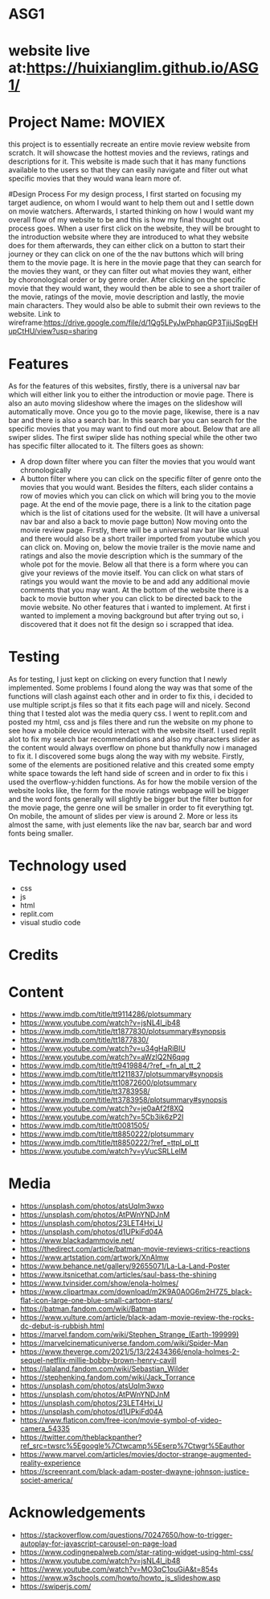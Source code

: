 # ASG1

# website live at:https://huixianglim.github.io/ASG1/

# Project Name: MOVIEX

this project is to essentially recreate an entire movie review website from scratch. It will showcase the hottest movies and the reviews, ratings and descriptions for it. This website is made such that it has many functions available to the users so that they can easily navigate and filter out what specific movies that they would wana learn more of.

#Design Process
For my design process, I first started on focusing my target audience, on whom I would want to help them out and I settle down on movie watchers. Afterwards, I started thinking on how I would want my overall flow of my website to be and this is how my final thought out process goes. When a user first click on the website, they will be brought to the introduction website where they are introduced to what they website does for them afterwards, they can either click on a button to start their journey or they can click on one of the the nav buttons which will bring them to the movie page. It is here in the movie page that they can search for the movies they want, or they can filter out what movies they want, either by choronological order or by genre order. After clicking on the specific movie that they would want, they would then be able to see a short trailer of the movie, ratings of the movie, movie description and lastly, the movie main characters. They would also be able to submit their own reviews to the website.
Link to wireframe:https://drive.google.com/file/d/1Qg5LPyJwPphapGP3TjiiJSpgEHupCtHU/view?usp=sharing

# Features

As for the features of this websites, firstly, there is a universal nav bar which will either link you to either the introduction or movie page.
There is also an auto moving slideshow where the images on the slideshow will automatically move.
Once you go to the movie page, likewise, there is a nav bar and there is also a search bar. In this search bar you can search for the specific movies that you may want to find out more about. Below that are all swiper slides. The first swiper slide has nothing special while the other two has specific filter allocated to it. The filters goes as shown:

- A drop down filter where you can filter the movies that you would want chronologically
- A button filter where you can click on the specific filter of genre onto the movies that you would want.
  Besides the filters, each slider contains a row of movies which you can click on which will bring you to the movie page.
  At the end of the movie page, there is a link to the citation page which is the list of citations used for the website. (It will have a universal nav bar and also a back to movie page button)
  Now moving onto the movie review page.
  Firstly, there will be a universal nav bar like usual and there would also be a short trailer imported from youtube which you can click on. Moving on, below the movie trailer is the movie name and ratings and also the movie description which is the summary of the whole pot for the movie. Below all that there is a form where you can give your reviews of the movie itself. You can click on what stars of ratings you would want the movie to be and add any additional movie comments that you may want.
  At the bottom of the website there is a back to movie button wher you can click to be directed back to the movie website.
  No other features that i wanted to implement. At first i wanted to implement a moving background but after trying out so, i discovered that it does not fit the design so i scrapped that idea.
# Testing
  As for testing, I just kept on clicking on every function that I newly implemented. Some problems I found along the way was that some of the functions will clash against each other and in order to fix this, i decided to use multiple script.js files so that it fits each page will and nicely. Second thing that I tested alot was the media query css. I went to replit.com and posted my html, css and js files there and run the website on my phone to see how a mobile device would interact with the website itself. I used replit alot to fix my search bar recommendations and also my characters slider as the content would always overflow on phone but thankfully now i managed to fix it.
  I discovered some bugs along the way with my website. Firstly, some of the elements are positioned relative and this created some empty white space towards the left hand side of screen and in order to fix this i used the overflow-y:hidden functions.
  As for how the mobile version of the website looks like, the form for the movie ratings webpage will be bigger and the word fonts generally will slightly be bigger but the filter button for the movie page, the genre one will be smaller in order to fit everything tgt. On mobile, the amount of slides per view is around 2. More or less its almost the same, with just elements like the nav bar, search bar and word fonts being smaller.

# Technology used

- css
- js
- html
- replit.com
- visual studio code

# Credits

# Content

- https://www.imdb.com/title/tt9114286/plotsummary
- https://www.youtube.com/watch?v=jsNL4l_ib48
- https://www.imdb.com/title/tt1877830/plotsummary#synopsis
- https://www.imdb.com/title/tt1877830/
- https://www.youtube.com/watch?v=u34gHaRiBIU
- https://www.youtube.com/watch?v=aWzlQ2N6qqg
- https://www.imdb.com/title/tt9419884/?ref_=fn_al_tt_2
- https://www.imdb.com/title/tt1211837/plotsummary#synopsis
- https://www.imdb.com/title/tt10872600/plotsummary
- https://www.imdb.com/title/tt3783958/
- https://www.imdb.com/title/tt3783958/plotsummary#synopsis
- https://www.youtube.com/watch?v=je0aAf2f8XQ
- https://www.youtube.com/watch?v=5Cb3ik6zP2I
- https://www.imdb.com/title/tt0081505/
- https://www.imdb.com/title/tt8850222/plotsummary
- https://www.imdb.com/title/tt8850222/?ref_=ttpl_pl_tt
- https://www.youtube.com/watch?v=yVucSRLLeIM

# Media

- https://unsplash.com/photos/atsUqIm3wxo
- https://unsplash.com/photos/AtPWnYNDJnM
- https://unsplash.com/photos/23LET4Hxj_U
- https://unsplash.com/photos/d1UPkiFd04A
- https://www.blackadammovie.net/
- https://thedirect.com/article/batman-movie-reviews-critics-reactions
- https://www.artstation.com/artwork/XnAlmw
- https://www.behance.net/gallery/92655071/La-La-Land-Poster
- https://www.itsnicethat.com/articles/saul-bass-the-shining
- https://www.tvinsider.com/show/enola-holmes/
- https://www.clipartmax.com/download/m2K9A0A0G6m2H7Z5_black-flat-icon-large-one-blue-small-cartoon-stars/
- https://batman.fandom.com/wiki/Batman
- https://www.vulture.com/article/black-adam-movie-review-the-rocks-dc-debut-is-rubbish.html
- https://marvel.fandom.com/wiki/Stephen_Strange_(Earth-199999)
- https://marvelcinematicuniverse.fandom.com/wiki/Spider-Man
- https://www.theverge.com/2021/5/13/22434366/enola-holmes-2-sequel-netflix-millie-bobby-brown-henry-cavill
- https://lalaland.fandom.com/wiki/Sebastian_Wilder
- https://stephenking.fandom.com/wiki/Jack_Torrance
- https://unsplash.com/photos/atsUqIm3wxo
- https://unsplash.com/photos/AtPWnYNDJnM
- https://unsplash.com/photos/23LET4Hxj_U
- https://unsplash.com/photos/d1UPkiFd04A
- https://www.flaticon.com/free-icon/movie-symbol-of-video-camera_54335
- https://twitter.com/theblackpanther?ref_src=twsrc%5Egoogle%7Ctwcamp%5Eserp%7Ctwgr%5Eauthor
- https://www.marvel.com/articles/movies/doctor-strange-augmented-reality-experience
- https://screenrant.com/black-adam-poster-dwayne-johnson-justice-societ-america/

# Acknowledgements

- https://stackoverflow.com/questions/70247650/how-to-trigger-autoplay-for-javascript-carousel-on-page-load
- https://www.codingnepalweb.com/star-rating-widget-using-html-css/
- https://www.youtube.com/watch?v=jsNL4l_ib48
- https://www.youtube.com/watch?v=MO3qC1ouGiA&t=854s
- https://www.w3schools.com/howto/howto_js_slideshow.asp
- https://swiperjs.com/
